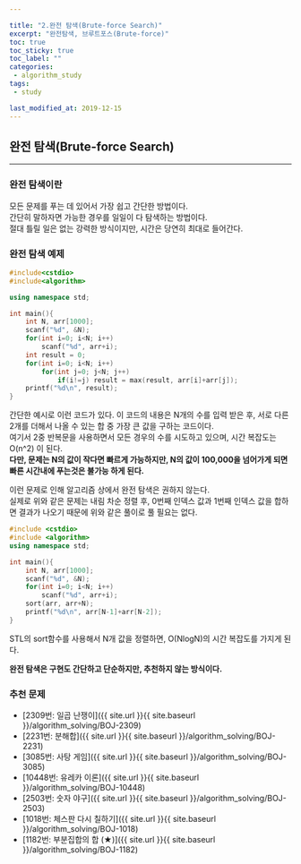 ```yaml
---

title: "2.완전 탐색(Brute-force Search)"  
excerpt: "완전탐색, 브루트포스(Brute-force)"  
toc: true  
toc_sticky: true  
toc_label: ""  
categories:  
 - algorithm_study  
tags:  
 - study

last_modified_at: 2019-12-15
---
```


## 완전 탐색(Brute-force Search)

- - -

### 완전 탐색이란

모든 문제를 푸는 데 있어서 가장 쉽고 간단한 방법이다.  
간단히 말하자면 가능한 경우를 일일이 다 탐색하는 방법이다.  
절대 틀릴 일은 없는 강력한 방식이지만, 시간은 당연히 최대로 들어간다.

### 완전 탐색 예제

```cpp
#include<cstdio>
#include<algorithm>

using namespace std;

int main(){
    int N, arr[1000];
    scanf("%d", &N);
    for(int i=0; i<N; i++)
        scanf("%d", arr+i);
    int result = 0;
    for(int i=0; i<N; i++)
        for(int j=0; j<N; j++)
            if(i!=j) result = max(result, arr[i]+arr[j]);
    printf("%d\n", result);
}

```

간단한 예시로 이런 코드가 있다. 이 코드의 내용은 N개의 수를 입력 받은 후, 서로 다른 2개를 더해서 나올 수 있는 합 중 가장 큰 값을 구하는 코드이다.  
여기서 2중 반복문을 사용하면서 모든 경우의 수를 시도하고 있으며, 시간 복잡도는 O(n^2) 이 된다.  
**다만, 문제는 N의 값이 작다면 빠르게 가능하지만, N의 값이 100,000을 넘어가게 되면 빠른 시간내에 푸는것은 불가능 하게 된다.**  

이런 문제로 인해 알고리즘 상에서 완전 탐색은 권하지 않는다.  
실제로 위와 같은 문제는 내림 차순 정렬 후, 0번째 인덱스 값과 1번째 인덱스 값을 합하면 결과가 나오기 때문에 위와 같은 풀이로 풀 필요는 없다.  

```cpp
#include <cstdio>
#include <algorithm>
using namespace std;

int main(){
    int N, arr[1000];
    scanf("%d", &N);
    for(int i=0; i<N; i++)
        scanf("%d", arr+i);
    sort(arr, arr+N);
    printf("%d\n", arr[N-1]+arr[N-2]);
}

```

STL의 sort함수를 사용해서 N개 값을 정렬하면, O(NlogN)의 시간 복잡도를 가지게 된다.  

**완전 탐색은 구현도 간단하고 단순하지만, 추천하지 않는 방식이다.**  

### 추천 문제

- [2309번: 일곱 난쟁이]({{ site.url }}{{ site.baseurl }}/algorithm_solving/BOJ-2309)  
- [2231번: 분해합]({{ site.url }}{{ site.baseurl }}/algorithm_solving/BOJ-2231)  
- [3085번: 사탕 게임]({{ site.url }}{{ site.baseurl }}/algorithm_solving/BOJ-3085)  
- [10448번: 유레카 이론]({{ site.url }}{{ site.baseurl }}/algorithm_solving/BOJ-10448)  
- [2503번: 숫자 야구]({{ site.url }}{{ site.baseurl }}/algorithm_solving/BOJ-2503)  
- [1018번: 체스판 다시 칠하기]({{ site.url }}{{ site.baseurl }}/algorithm_solving/BOJ-1018)  
- [1182번: 부분집합의 합 (★)]({{ site.url }}{{ site.baseurl }}/algorithm_solving/BOJ-1182)  
